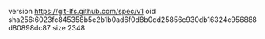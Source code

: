 version https://git-lfs.github.com/spec/v1
oid sha256:6023fc845358b5e2b1b0ad6f0d8b0dd25856c930db16324c956888d80898dc87
size 2348
